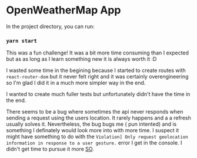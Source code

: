 # OpenWeatherMap App

In the project directory, you can run:

### `yarn start`

This was a fun challenge! It was a bit more time consuming than I expected but as as long as I learn
something new it is always worth it :D

I wasted some time in the begining because I started to create routes with `react-router-dom` but it
never felt right and it was certainly overengineering so I'm glad I did it in a much more simpler
way in the end.

I wanted to create much fuller tests but unfortunately didn't have the time in the end.

There seems to be a bug where sometimes the api never responds when sending a request using the
users location. It rarely happens and a a refresh usually solves it. Nevertheless, the bug bugs me (
pun intented) and is something I definately would look more into with more time. I suspect it might
have something to do with the
`Violation] Only request geolocation information in response to a user gesture.` error I get in the
console. I didn't get time to pursue it more [SO](https://stackoverflow.com/questions/47581575/only-request-geolocation-information-in-response-to-a-user-gesture).
